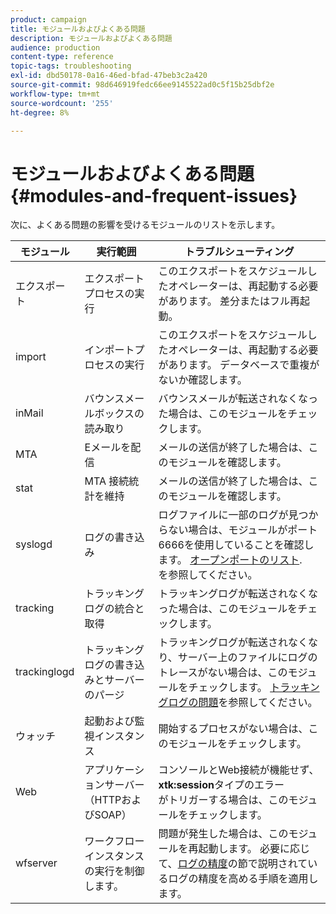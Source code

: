 ```yaml
---
product: campaign
title: モジュールおよびよくある問題
description: モジュールおよびよくある問題
audience: production
content-type: reference
topic-tags: troubleshooting
exl-id: dbd50178-0a16-46ed-bfad-47beb3c2a420
source-git-commit: 98d646919fedc66ee9145522ad0c5f15b25dbf2e
workflow-type: tm+mt
source-wordcount: '255'
ht-degree: 8%

---
```


# モジュールおよびよくある問題{#modules-and-frequent-issues}

次に、よくある問題の影響を受けるモジュールのリストを示します。

<table> 
 <thead> 
  <tr> 
   <th> モジュール </th> 
   <th> 実行範囲 </th> 
   <th> トラブルシューティング </th> 
  </tr> 
 </thead> 
 <tbody> 
  <tr> 
   <td> エクスポート </td> 
   <td> エクスポートプロセスの実行<br /> </td> 
   <td> このエクスポートをスケジュールしたオペレーターは、再起動する必要があります。 差分またはフル再起動。<br /> </td> 
  </tr> 
  <tr> 
   <td> import </td> 
   <td> インポートプロセスの実行<br /> </td> 
   <td> このエクスポートをスケジュールしたオペレーターは、再起動する必要があります。 データベースで重複がないか確認します。<br /> </td> 
  </tr> 
  <tr> 
   <td> inMail </td> 
   <td> バウンスメールボックスの読み取り<br /> </td> 
   <td> バウンスメールが転送されなくなった場合は、このモジュールをチェックします。<br /> </td> 
  </tr> 
  <tr> 
   <td> MTA </td> 
   <td> Eメールを配信<br /> </td> 
   <td> メールの送信が終了した場合は、このモジュールを確認します。<br /> </td> 
  </tr> 
  <tr> 
   <td> stat </td> 
   <td> MTA 接続統計を維持<br /> </td> 
   <td> メールの送信が終了した場合は、このモジュールを確認します。<br /> </td> 
  </tr> 
  <tr> 
   <td> syslogd </td> 
   <td> ログの書き込み<br /> </td> 
   <td> ログファイルに一部のログが見つからない場合は、モジュールがポート6666を使用していることを確認します。 <a href="../../production/using/general-architecture.md#list-of-open-ports" target="_blank">オープンポートのリスト</a>.<br />を参照してください。 </td> 
  </tr> 
  <tr> 
   <td> tracking </td> 
   <td> トラッキングログの統合と取得<br /> </td> 
   <td> トラッキングログが転送されなくなった場合は、このモジュールをチェックします。<br /> </td> 
  </tr> 
  <tr> 
   <td> trackinglogd </td> 
   <td> トラッキングログの書き込みとサーバーのパージ<br /> </td> 
   <td> トラッキングログが転送されなくなり、サーバー上のファイルにログのトレースがない場合は、このモジュールをチェックします。 <a href="../../production/using/tracking-logs-issues.md" target="_blank">トラッキングログの問題</a>を参照してください。<br /> </td> 
  </tr> 
  <tr> 
   <td> ウォッチ </td> 
   <td> 起動および監視インスタンス<br /> </td> 
   <td> 開始するプロセスがない場合は、このモジュールをチェックします。<br /> </td> 
  </tr> 
  <tr> 
   <td> Web </td> 
   <td> アプリケーションサーバー（HTTPおよびSOAP）<br /> </td> 
   <td> コンソールとWeb接続が機能せず、<strong>xtk:session</strong>タイプのエラー<br />がトリガーする場合は、このモジュールをチェックします。 </td> 
  </tr> 
  <tr> 
   <td> wfserver </td> 
   <td> ワークフローインスタンスの実行を制御します。<br /> </td> 
   <td> 問題が発生した場合は、このモジュールを再起動します。 必要に応じて、<a href="../../production/using/log-precision.md" target="_blank">ログの精度</a>の節で説明されているログの精度を高める手順を適用します。<br /> </td> 
  </tr> 
 </tbody> 
</table>
